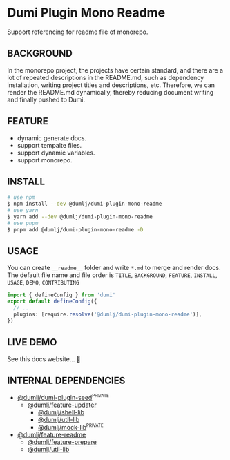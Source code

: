 <!-- This file is dynamically generated. please edit in __readme__ -->

# Dumi Plugin Mono Readme

Support referencing for readme file of monorepo.

## BACKGROUND

In the monorepo project, the projects have certain standard, and there are a lot of repeated descriptions in the README.md, such as dependency installation, writing project titles and descriptions, etc.
Therefore, we can render the README.md dynamically, thereby reducing document writing and finally pushed to Dumi.

## FEATURE

- dynamic generate docs.
- support tempalte files.
- support dynamic variables.
- support monorepo.

## INSTALL

```bash
# use npm
$ npm install --dev @dumlj/dumi-plugin-mono-readme
# use yarn
$ yarn add --dev @dumlj/dumi-plugin-mono-readme
# use pnpm
$ pnpm add @dumlj/dumi-plugin-mono-readme -D
```

## USAGE

You can create `__readme__` folder and write `*.md` to merge and render docs.
The default file name and file order is `TITLE`, `BACKGROUND`, `FEATURE`, `INSTALL`, `USAGE`, `DEMO`, `CONTRIBUTING`

```ts
import { defineConfig } from 'dumi'
export default defineConfig({
  // ...
  plugins: [require.resolve('@dumlj/dumi-plugin-mono-readme')],
})
```

## LIVE DEMO

See this docs website... 🤠

## INTERNAL DEPENDENCIES

- [@dumlj/dumi-plugin-seed](https://github.com/dumlj/dumlj-build/tree/main/@webpack-plugin/dumi-plugin-mono-readme)<sup><small>PRIVATE</small></sup>
  - [@dumlj/feature-updater](https://github.com/dumlj/dumlj-build/tree/main/@webpack-plugin/dumi-plugin-mono-readme)
    - [@dumlj/shell-lib](https://github.com/dumlj/dumlj-build/tree/main/@webpack-plugin/dumi-plugin-mono-readme)
    - [@dumlj/util-lib](https://github.com/dumlj/dumlj-build/tree/main/@webpack-plugin/dumi-plugin-mono-readme)
    - [@dumlj/mock-lib](https://github.com/dumlj/dumlj-build/tree/main/@webpack-plugin/dumi-plugin-mono-readme)<sup><small>PRIVATE</small></sup>
- [@dumlj/feature-readme](https://github.com/dumlj/dumlj-build/tree/main/@webpack-plugin/dumi-plugin-mono-readme)
  - [@dumlj/feature-prepare](https://github.com/dumlj/dumlj-build/tree/main/@webpack-plugin/dumi-plugin-mono-readme)
  - [@dumlj/util-lib](https://github.com/dumlj/dumlj-build/tree/main/@webpack-plugin/dumi-plugin-mono-readme)
